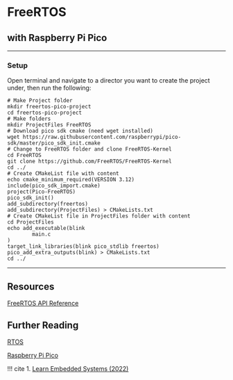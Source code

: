 # FreeRTOS 



## with Raspberry Pi Pico

---

### Setup

Open terminal and navigate to a director you want to create the project under, then run the following:

``` console
# Make Project folder
mkdir freertos-pico-project
cd freertos-pico-project
# Make folders
mkdir ProjectFiles FreeRTOS
# Download pico sdk cmake (need wget installed)
wget https://raw.githubusercontent.com/raspberrypi/pico-sdk/master/pico_sdk_init.cmake
# Change to FreeRTOS folder and clone FreeRTOS-Kernel
cd FreeRTOS
git clone https://github.com/FreeRTOS/FreeRTOS-Kernel
cd ../
# Create CMakeList file with content
echo cmake_minimum_required(VERSION 3.12)
include(pico_sdk_import.cmake)
project(Pico-FreeRTOS)
pico_sdk_init()
add_subdirectory(freertos)
add_subdirectory(ProjectFiles) > CMakeLists.txt
# Create CMakeList file in ProjectFiles folder with content
cd ProjectFiles
echo add_executable(blink
        main.c
)
target_link_libraries(blink pico_stdlib freertos)
pico_add_extra_outputs(blink) > CMakeLists.txt
cd ../
```

---

## Resources

[FreeRTOS API Reference](https://freertos.org/a00106.html)

## Further Reading

[RTOS](../../Second-Brain/Computer-Science/Operating-Systems/Real-time-Operating-System)

[Raspberry Pi Pico](https://www.raspberrypi.com/documentation/microcontrollers/raspberry-pi-pico.html)

!!! cite
    1. [Learn Embedded Systems (2022)](https://learnembeddedsystems.co.uk/freertos-on-rp2040-boards-pi-pico-etc-using-vscode)